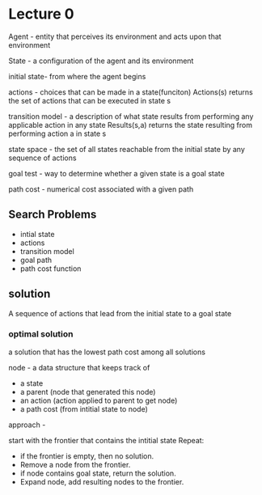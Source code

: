# Lecture 0

Agent - entity that perceives its environment and acts upon that environment

State - a configuration of the agent and its environment

initial state- from where the agent begins

actions - choices that can be made in a state(funciton)
Actions(s) returns the set of actions that can be executed in state s

transition model - a description of what state results from performing any applicable action in any state
Results(s,a) returns the state resulting from performing action a in state s

state space - the set of all states reachable from the initial state by any sequence of actions

goal test - way to determine whether a given state is a goal state

path cost - numerical cost associated with a given path

## Search Problems

- intial state
- actions
- transition model
- goal path
- path cost function

## solution

A sequence of actions that lead from the initial state to a goal state

### optimal solution

a solution that has the lowest path cost among all solutions

node - a data structure that keeps track of

- a state
- a parent (node that generated this node)
- an action (action applied to parent to get node)
- a path cost (from intitial state to node)

approach - 

start with the frontier that contains the intitial state
Repeat:

- if the frontier is empty, then no solution.
- Remove a node from the frontier.
- if node contains goal state, return the solution.
- Expand node, add resulting nodes to the frontier.
